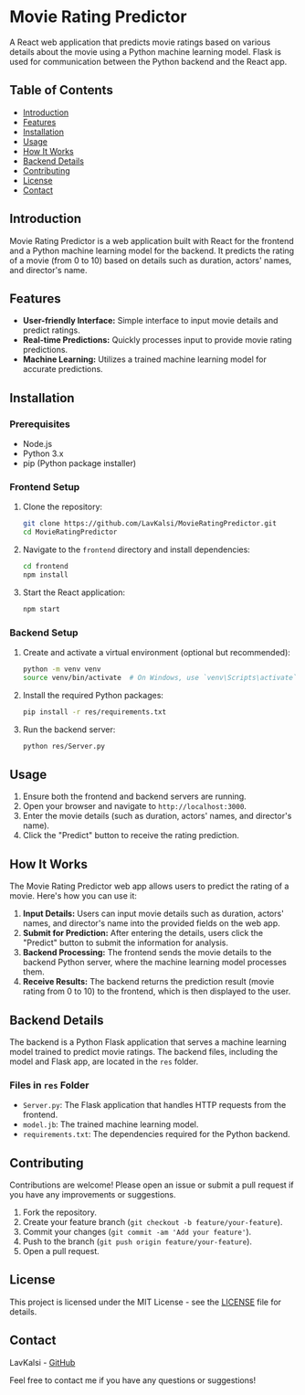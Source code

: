 # Movie Rating Predictor

A React web application that predicts movie ratings based on various details about the movie using a Python machine learning model. Flask is used for communication between the Python backend and the React app.

## Table of Contents

- [Introduction](#introduction)
- [Features](#features)
- [Installation](#installation)
- [Usage](#usage)
- [How It Works](#how-it-works)
- [Backend Details](#backend-details)
- [Contributing](#contributing)
- [License](#license)
- [Contact](#contact)

## Introduction

Movie Rating Predictor is a web application built with React for the frontend and a Python machine learning model for the backend. It predicts the rating of a movie (from 0 to 10) based on details such as duration, actors' names, and director's name.

## Features

- **User-friendly Interface:** Simple interface to input movie details and predict ratings.
- **Real-time Predictions:** Quickly processes input to provide movie rating predictions.
- **Machine Learning:** Utilizes a trained machine learning model for accurate predictions.

## Installation

### Prerequisites

- Node.js
- Python 3.x
- pip (Python package installer)

### Frontend Setup

1. Clone the repository:
    ```sh
    git clone https://github.com/LavKalsi/MovieRatingPredictor.git
    cd MovieRatingPredictor
    ```

2. Navigate to the `frontend` directory and install dependencies:
    ```sh
    cd frontend
    npm install
    ```

3. Start the React application:
    ```sh
    npm start
    ```

### Backend Setup

1. Create and activate a virtual environment (optional but recommended):
    ```sh
    python -m venv venv
    source venv/bin/activate  # On Windows, use `venv\Scripts\activate`
    ```

2. Install the required Python packages:
    ```sh
    pip install -r res/requirements.txt
    ```

3. Run the backend server:
    ```sh
    python res/Server.py
    ```

## Usage

1. Ensure both the frontend and backend servers are running.
2. Open your browser and navigate to `http://localhost:3000`.
3. Enter the movie details (such as duration, actors' names, and director's name).
4. Click the "Predict" button to receive the rating prediction.

## How It Works

The Movie Rating Predictor web app allows users to predict the rating of a movie. Here's how you can use it:

1. **Input Details:** Users can input movie details such as duration, actors' names, and director's name into the provided fields on the web app.
2. **Submit for Prediction:** After entering the details, users click the "Predict" button to submit the information for analysis.
3. **Backend Processing:** The frontend sends the movie details to the backend Python server, where the machine learning model processes them.
4. **Receive Results:** The backend returns the prediction result (movie rating from 0 to 10) to the frontend, which is then displayed to the user.

## Backend Details

The backend is a Python Flask application that serves a machine learning model trained to predict movie ratings. The backend files, including the model and Flask app, are located in the `res` folder.

### Files in `res` Folder

- `Server.py`: The Flask application that handles HTTP requests from the frontend.
- `model.jb`: The trained machine learning model.
- `requirements.txt`: The dependencies required for the Python backend.

## Contributing

Contributions are welcome! Please open an issue or submit a pull request if you have any improvements or suggestions.

1. Fork the repository.
2. Create your feature branch (`git checkout -b feature/your-feature`).
3. Commit your changes (`git commit -am 'Add your feature'`).
4. Push to the branch (`git push origin feature/your-feature`).
5. Open a pull request.

## License

This project is licensed under the MIT License - see the [LICENSE](LICENSE) file for details.

## Contact

LavKalsi - [GitHub](https://github.com/LavKalsi)

Feel free to contact me if you have any questions or suggestions!
